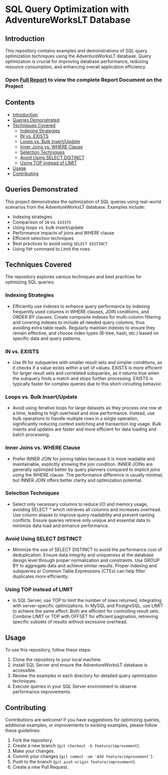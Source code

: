 # SQL Query Optimization with AdventureWorksLT Database

## Introduction

This repository contains examples and demonstrations of SQL query optimization techniques using the AdventureWorksLT database. Query optimization is crucial for improving database performance, reducing resource consumption, and enhancing overall application efficiency.

### Open [Full Report](https://github.com/ihaagrawal/Query-Optimisation-in-SQL-Server/blob/main/Query_Optimisation_Full_Report.pdf) to view the complete Report Document on the Project

## Contents

- [Introduction](#introduction)
- [Queries Demonstrated](#queries-demonstrated)
- [Techniques Covered](#techniques-covered)
  - [Indexing Strategies](#indexing-strategies)
  - [IN vs. EXISTS](#in-vs-exists)
  - [Loops vs. Bulk Insert/Update](#loops-vs-bulk-insertupdate)
  - [Inner Joins vs. WHERE Clause](#inner-joins-vs-where-clause)
  - [Selection Techniques](#selection-techniques)
  - [Avoid Using SELECT DISTINCT](#avoid-using-select-distinct)
  - [Using TOP instead of LIMIT](#using-top-instead-of-limit)
- [Usage](#usage)
- [Contributing](#contributing)


## Queries Demonstrated

This project demonstrates the optimization of SQL queries using real-world scenarios from the AdventureWorksLT database. Examples include:

- Indexing strategies
- Comparison of `IN` vs. `EXISTS`
- Using loops vs. bulk insert/update
- Performance impacts of joins and WHERE clause
- Efficient selection techniques
- Best practices to avoid using `SELECT DISTINCT`
- Using `TOP` command to Limit the rows 

## Techniques Covered

The repository explores various techniques and best practices for optimizing SQL queries:

### Indexing Strategies

- Efficiently use indexes to enhance query performance by indexing frequently used columns in WHERE clauses, JOIN conditions, and ORDER BY clauses. Create composite indexes for multi-column filtering and covering indexes to include all needed query columns, thus avoiding extra table reads. Regularly maintain indexes to ensure they remain effective, and choose index types (B-tree, hash, etc.) based on specific data and query patterns.

### IN vs. EXISTS

- Use IN for subqueries with smaller result sets and simpler conditions, as it checks if a value exists within a set of values. EXISTS is more efficient for larger result sets and correlated subqueries, as it returns true when the subquery finds a match and stops further processing. EXISTS is typically faster for complex queries due to this short-circuiting behavior.

### Loops vs. Bulk Insert/Update

- Avoid using iterative loops for large datasets as they process one row at a time, leading to high overhead and slow performance. Instead, use bulk operations to handle multiple rows in a single operation, significantly reducing context switching and transaction log usage. Bulk inserts and updates are faster and more efficient for data loading and batch processing.
  
### Inner Joins vs. WHERE Clause

- Prefer INNER JOIN for joining tables because it is more readable and maintainable, explicitly showing the join condition. INNER JOINs are generally optimized better by query planners compared to implicit joins using the WHERE clause. The performance difference is usually minimal, but INNER JOIN offers better clarity and optimization potential.
  
### Selection Techniques

- Select only necessary columns to reduce I/O and memory usage, avoiding SELECT * which retrieves all columns and increases overhead. Use column aliases to improve query readability and prevent naming conflicts. Ensure queries retrieve only unique and essential data to minimize data load and enhance performance.

### Avoid Using SELECT DISTINCT

- Minimize the use of SELECT DISTINCT to avoid the performance cost of deduplication. Ensure data integrity and uniqueness at the database design level through proper normalization and constraints. Use GROUP BY to aggregate data and achieve similar results. Proper indexing and subqueries or Common Table Expressions (CTEs) can help filter duplicates more efficiently.

### Using TOP instead of LIMIT

- In SQL Server, use TOP to limit the number of rows returned, integrating with server-specific optimizations. In MySQL and PostgreSQL, use LIMIT to achieve the same effect. Both are efficient for controlling result sets. Combine LIMIT or TOP with OFFSET for efficient pagination, retrieving specific subsets of results without excessive overhead.

## Usage

To use this repository, follow these steps:

1. Clone the repository to your local machine.
2. Install SQL Server and ensure the AdventureWorksLT database is accessible.
3. Review the examples in each directory for detailed query optimization techniques.
4. Execute queries in your SQL Server environment to observe performance improvements.

## Contributing

Contributions are welcome! If you have suggestions for optimizing queries, additional examples, or improvements to existing examples, please follow these guidelines:

1. Fork the repository.
2. Create a new branch (`git checkout -b feature/improvement`).
3. Make your changes.
4. Commit your changes (`git commit -am 'Add feature/improvement'`).
5. Push to the branch (`git push origin feature/improvement`).
6. Create a new Pull Request.


